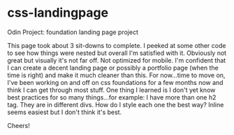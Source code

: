# css-landingpage
Odin Project: foundation landing page project


This page took about 3 sit-downs to complete. I peeked at some other code to see how things were nested but overall I'm satisfied with it. Obviously not great but visually it's not far off. 
Not optimized for mobile.
I'm confident that I can create a decent landing page or possibly a portfolio page (when the time is right) and make it much cleaner than this.
For now...time to move on, I've been working on and off on css foundations for a few months now and think I can get through most stuff.
One thing I learned is I don't yet know best practices for so many things...for example: I have more than one h2 tag. They are in different divs. How do I style each one the best way? Inline seems easiest but I don't think it's best.

Cheers!
